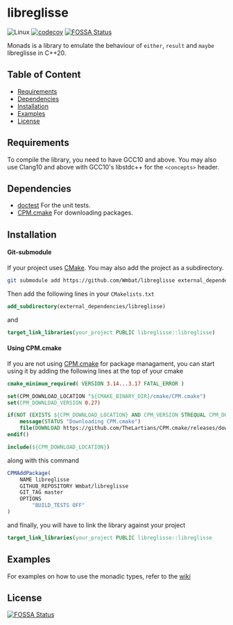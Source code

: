 # libreglisse

![Linux](https://github.com/Wmbat/libreglisse/workflows/Linux/badge.svg)
[![codecov](https://codecov.io/gh/Wmbat/libreglisse/branch/master/graph/badge.svg)](https://codecov.io/gh/Wmbat/libreglisse)
[![FOSSA Status](https://app.fossa.com/api/projects/git%2Bgithub.com%2FWmbat%2Flibreglisse.svg?type=shield)](https://app.fossa.com/projects/git%2Bgithub.com%2FWmbat%2Flibreglisse?ref=badge_shield)

Monads is a library to emulate the behaviour of `either`, `result` and `maybe` libreglisse in C++20.

## Table of Content
* [Requirements](#requirements)
* [Dependencies](#dependencies)
* [Installation](#installation)
* [Examples](#examples)
* [License](#license)

## Requirements

To compile the library, you need to have GCC10 and above. You may also use Clang10 and above with GCC10's libstdc++ for
the `<concepts>` header.

## Dependencies

* [doctest](https://github.com/onqtam/doctest) For the unit tests.
* [CPM.cmake](https://github.com/TheLartians/CPM.cmake) For downloading packages.

## Installation

#### Git-submodule

If your project uses [CMake](https://cmake.org/). You may also add the project as a subdirectory.
```sh
git submodule add https://github.com/Wmbat/libreglisse external_dependencies
```

Then add the following lines in your `CMakelists.txt`
```cmake
add_subdirectory(external_dependencies/libreglisse)
```

and
```cmake
target_link_libraries(your_project PUBLIC libreglisse::libreglisse)
```

#### Using CPM.cmake

If you are not using [CPM.cmake](https://github.com/TheLartians/CPM.cmake) for package managament, you can start using
it by adding the following lines at the top of your cmake 
```cmake
cmake_minimum_required( VERSION 3.14...3.17 FATAL_ERROR )

set(CPM_DOWNLOAD_LOCATION "${CMAKE_BINARY_DIR}/cmake/CPM.cmake")
set(CPM_DOWNLOAD_VERSION 0.27)

if(NOT (EXISTS ${CPM_DOWNLOAD_LOCATION} AND CPM_VERSION STREQUAL CPM_DOWNLOAD_VERSION))
    message(STATUS "Downloading CPM.cmake")
    file(DOWNLOAD https://github.com/TheLartians/CPM.cmake/releases/download/v${CPM_DOWNLOAD_VERSION}/CPM.cmake ${CPM_DOWNLOAD_LOCATION})
endif()

include(${CPM_DOWNLOAD_LOCATION})
```

along with this command
```cmake
CPMAddPackage(
    NAME libreglisse
    GITHUB_REPOSITORY Wmbat/libreglisse
    GIT_TAG master
    OPTIONS
        "BUILD_TESTS OFF"
)
```

and finally, you will have to link the library against your project
```cmake 
target_link_libraries(your_project PUBLIC libreglisse::libreglisse
```

## Examples

For examples on how to use the monadic types, refer to the [wiki](https://github.com/Wmbat/libreglisse/wiki)

## License

[![FOSSA Status](https://app.fossa.com/api/projects/git%2Bgithub.com%2FWmbat%2Flibreglisse.svg?type=large)](https://app.fossa.com/projects/git%2Bgithub.com%2FWmbat%2Flibreglisse?ref=badge_large)

